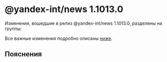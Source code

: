 # @yandex-int/news 1.1013.0

<!-- ЧЕЛОВЕЧЕСКОЕ ВСТУПЛЕНИЕ -->

Изменения, вошедшие в релиз @yandex-int/news 1.1013.0, разделены на группы:

Все важные изменения подробно описаны [ниже](#Пояснения).

## Пояснения

